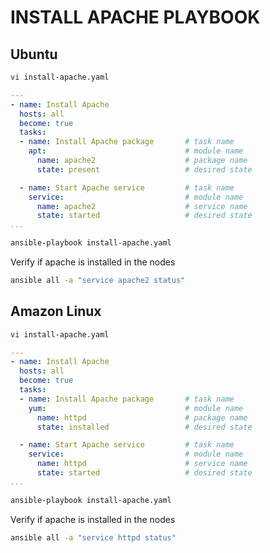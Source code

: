 # INSTALL APACHE PLAYBOOK

## Ubuntu
```sh
vi install-apache.yaml
```
```yaml
---
- name: Install Apache
  hosts: all
  become: true
  tasks: 
  - name: Install Apache package       # task name
    apt:                               # module name
      name: apache2                    # package name
      state: present                   # desired state

  - name: Start Apache service         # task name
    service:                           # module name
      name: apache2                    # service name
      state: started                   # desired state
...
```

```sh
ansible-playbook install-apache.yaml
```
Verify if apache is installed in the nodes
```sh
ansible all -a "service apache2 status"
```

## Amazon Linux
```sh
vi install-apache.yaml
```
```yaml
---
- name: Install Apache
  hosts: all
  become: true
  tasks: 
  - name: Install Apache package       # task name
    yum:                               # module name
      name: httpd                      # package name
      state: installed                 # desired state

  - name: Start Apache service         # task name
    service:                           # module name
      name: httpd                      # service name
      state: started                   # desired state
...
```

```sh
ansible-playbook install-apache.yaml
```
Verify if apache is installed in the nodes
```sh
ansible all -a "service httpd status"
```
